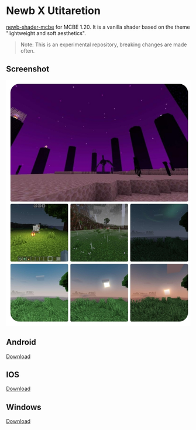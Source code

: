 # Newb X Utitaretion

[newb-shader-mcbe](https://github.com/devendrn/newb-shader-mcbe) for MCBE 1.20. It is a vanilla shader based on the theme "lightweight and soft aesthetics".

> Note:
This is an experimental repository, breaking changes are made often.

## Screenshot

![Screenshot1](screenshot.jpg "Newb X Legacy 15b2, MCBE 1.20.12")

## Android
[Download](https://github.com/MKGamer345/newb-x-utitaretion/actions/runs/7357148241/artifacts/1139316887)

## IOS
[Download](https://github.com/MKGamer345/newb-x-utitaretion/actions/runs/7357148241/artifacts/1139316889)

## Windows
[Download](https://github.com/MKGamer345/newb-x-utitaretion/actions/runs/7357148241/artifacts/1139316890)

